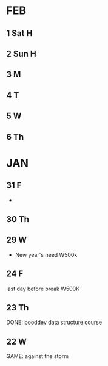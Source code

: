 # FEB

## 1 Sat H

## 2 Sun H

## 3 M

## 4 T

## 5 W

## 6 Th

# JAN

## 31 F
* 

## 30 Th

## 29 W

* New year's need W500k

## 24 F

last day before break W500K

## 23 Th

DONE: booddev data structure course

## 22 W

GAME: against the storm


